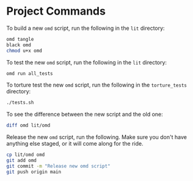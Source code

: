 # Project Commands

To build a new `omd` script, run the following in the `lit` directory:

```bash {name=build-omd dir=lit menu=true}
omd tangle
black omd
chmod u+x omd
```

To test the new `omd` script, run the following in the `lit` directory:

```bash {name=test-omd dir=lit menu=true}
omd run all_tests
```

To torture test the new `omd` script, run the following in the `torture_tests` directory:

```bash {name=torture-test-omd dir=torture_tests menu=true}
./tests.sh
```

To see the difference between the new script and the old one:

```bash {name=diff menu=true}
diff omd lit/omd
```

Release the new `omd` script, run the following. Make sure you don't have anything else staged, or it will come along for the ride.

```bash {name=diff menu=true}
cp lit/omd omd
git add omd
git commit -m "Release new omd script"
git push origin main
```
